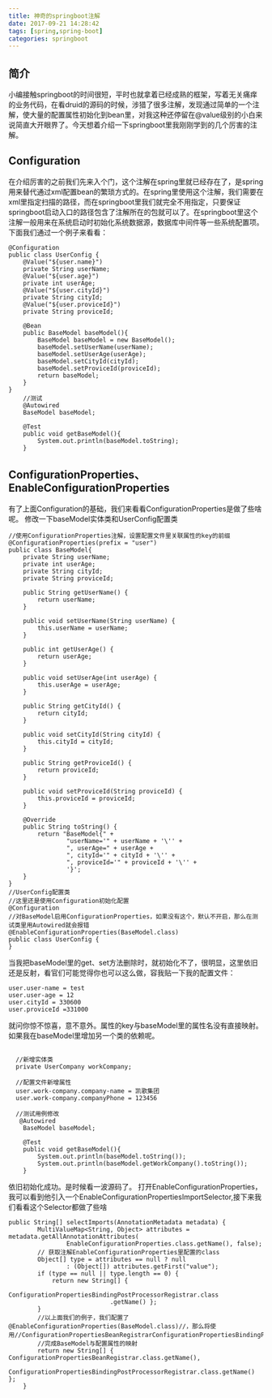 ```yaml
---
title: 神奇的springboot注解
date: 2017-09-21 14:28:42
tags: [spring,spring-boot]
categories: springboot
---
```

## 简介
小编接触springboot的时间很短，平时也就拿着已经成熟的框架，写着无关痛痒的业务代码，在看druid的源码的时候，涉猎了很多注解，发现通过简单的一个注解，使大量的配置属性初始化到bean里，对我这种还停留在@value级别的小白来说简直大开眼界了。今天想着介绍一下springboot里我刚刚学到的几个厉害的注解。
## Configuration
在介绍厉害的之前我们先来入个门，这个注解在spring里就已经存在了，是spring用来替代通过xml配置bean的繁琐方式的。在spring里使用这个注解，我们需要在xml里指定扫描的路径，而在springboot里我们就完全不用指定，只要保证springboot启动入口的路径包含了注解所在的包就可以了。在springboot里这个注解一般用来在系统启动时初始化系统数据源，数据库中间件等一些系统配置项。
下面我们通过一个例子来看看：
<!--more-->
```
@Configuration
public class UserConfig {
    @Value("${user.name}")
    private String userName;
    @Value("${user.age}")
    private int userAge;
    @Value("${user.cityId}")
    private String cityId;
    @Value("${user.proviceId}")
    private String proviceId;

    @Bean
    public BaseModel baseModel(){
        BaseModel baseModel = new BaseModel();
        baseModel.setUserName(userName);
        baseModel.setUserAge(userAge);
        baseModel.setCityId(cityId);
        baseModel.setProviceId(proviceId);
        return baseModel;
    }
}
    //测试
    @Autowired
    BaseModel baseModel;

    @Test
    public void getBaseModel(){
        System.out.println(baseModel.toString);
    }
```
## ConfigurationProperties、EnableConfigurationProperties
有了上面Configuration的基础，我们来看看ConfigurationProperties是做了些啥呢。
修改一下baseModel实体类和UserConfig配置类
```
//使用ConfigurationProperties注解，设置配置文件里关联属性的key的前缀
@ConfigurationProperties(prefix = "user")
public class BaseModel{
    private String userName;
    private int userAge;
    private String cityId;
    private String proviceId;

    public String getUserName() {
        return userName;
    }

    public void setUserName(String userName) {
        this.userName = userName;
    }

    public int getUserAge() {
        return userAge;
    }

    public void setUserAge(int userAge) {
        this.userAge = userAge;
    }

    public String getCityId() {
        return cityId;
    }

    public void setCityId(String cityId) {
        this.cityId = cityId;
    }

    public String getProviceId() {
        return proviceId;
    }

    public void setProviceId(String proviceId) {
        this.proviceId = proviceId;
    }

    @Override
    public String toString() {
        return "BaseModel{" +
                "userName='" + userName + '\'' +
                ", userAge=" + userAge +
                ", cityId='" + cityId + '\'' +
                ", proviceId='" + proviceId + '\'' +
                '}';
    }
}
//UserConfig配置类
//这里还是使用Configuration初始化配置
@Configuration
//对BaseModel启用ConfigurationProperties，如果没有这个，默认不开启，那么在测试类里用Autowired就会报错
@EnableConfigurationProperties(BaseModel.class)
public class UserConfig {
}
```
当我把baseModel里的get、set方法删除时，就初始化不了，很明显，这里依旧还是反射，看官们可能觉得你也可以这么做，容我贴一下我的配置文件：
```
user.user-name = test
user.user-age = 12
user.cityId = 330600
user.proviceId =331000
```
就问你惊不惊喜，意不意外。属性的key与baseModel里的属性名没有直接映射。如果我在baseModel里增加另一个类的依赖呢。
```

  //新增实体类
  private UserCompany workCompany;

  //配置文件新增属性
  user.work-company.company-name = 凯歌集团
  user.work-company.companyPhone = 123456
  
  //测试用例修改
   @Autowired
    BaseModel baseModel;

    @Test
    public void getBaseModel(){
        System.out.println(baseModel.toString());
        System.out.println(baseModel.getWorkCompany().toString());
    }
```
依旧初始化成功。是时候看一波源码了。
打开EnableConfigurationProperties，我可以看到他引入一个EnableConfigurationPropertiesImportSelector,接下来我们看看这个Selector都做了些啥
```
public String[] selectImports(AnnotationMetadata metadata) {
		MultiValueMap<String, Object> attributes = metadata.getAllAnnotationAttributes(
				EnableConfigurationProperties.class.getName(), false);
        // 获取注解EnableConfigurationProperties里配置的class
		Object[] type = attributes == null ? null
				: (Object[]) attributes.getFirst("value");
		if (type == null || type.length == 0) {
			return new String[] {
					ConfigurationPropertiesBindingPostProcessorRegistrar.class
							.getName() };
		}
        //以上面我们的例子，我们配置了@EnableConfigurationProperties(BaseModel.class)//，那么将使用//ConfigurationPropertiesBeanRegistrarConfigurationPropertiesBindingPostProcessorRegistrar
        //完成BaseModel与配置属性的映射
		return new String[] { ConfigurationPropertiesBeanRegistrar.class.getName(),
				ConfigurationPropertiesBindingPostProcessorRegistrar.class.getName() };
	}
```

